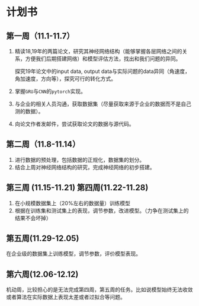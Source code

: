 # 计划书

## 第一周（11.1-11.7）

1. 精读18,19年的两篇论文，研究其神经网络结构（能够掌握各层网络之间的关系，方便我们后期搭建网络）和模型评估方法，找出和我们问题的异同。

   探究19年论文中的input data, output data与实际问题的data异同（角速度，角加速度，方向等），探究可行的转化方式。

2. 掌握`GRU`与`CNN`的`pytorch`实现。
3. 与企业的相关人员沟通，获取数据集（尽量获取来源于企业的数据而不是自己测的数据）。
4. 向论文作者发邮件，尝试获取论文的数据与源代码。

## 第二周（11.8-11.14）

1. 进行数据的预处理，包括数据的正规化，数据集的划分。
2. 结合上周对神经网络结构的研究，完成神经网络的初步搭建。

## 第三周 (11.15-11.21) 第四周(11.22-11.28)

1. 在小规模数据集上（20%左右的数据量）训练模型
2. 根据在训练集和测试集上的表现，调节参数，改进模型。（力争在测试集上的结果不会坏掉）

## 第五周(11.29-12.05)

在企业级的数据集上训练模型，调节参数，评价模型表现。

## 第六周(12.06-12.12)

机动周，比较担心的是无法完成第四周，第五周的任务。比如说模型始终无法收敛或者算法在实际数据上表现太差或者过拟合等问题。